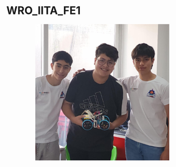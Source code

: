 # WRO_IITA_FE1



<p 
align="center">
<img src="images\team\team.jpeg"
style="width:70%; border:0;">
</p>
